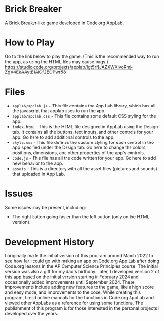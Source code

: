 # Brick Breaker #
A Brick Breaker-like game developed in Code.org AppLab.

# How to Play #
Go to the link below to play the game. (This is the recommended way to run the app, as using the HTML files may cause bugs.)
https://studio.code.org/projects/applab/Igt5rNJAZXWXivoRmj-ZgV4EkAAytB1AlCf2EOPwr58

# Files #
* `applab/applab.js` - This file contains the App Lab library, which has all the
  javascript that applab uses to run the app.
* `applab/applab.css` - This file contains some default CSS styling for the app.
* `index.html` - This is the HTML file designed in AppLab using the
  Design tab. It contains all the buttons, text inputs, and other controls for
  your app. Go here to add additional controls to the app.
* `style.css` - This file defines the custom styling for each control in the
  app specified under the Design tab. Go here to change the colors,
  positions, dimensions, and other properties of the app's controls.
* `code.js` - This file has all the code written for your app. Go here to add
  new behavior to the app.
* `assets` - This is a directory with all the asset files (pictures and sounds)
  that uploaded in App Lab.

# Issues #
Some issues may be present, including:
* The right button going faster than the left button (only on the HTML version).

# Development History #
I originally made the initial version of this program around March 2022 to see how far I could go with making an app on Code.org App Lab after doing Code.org lessons in the AP Computer Science Principles course. The initial version was also a gift for my dad's birthday. Later, I developed version 2 of this app based on the initial version starting in February 2024 and occasionally added improvements until September 2024. These improvements include adding new features to the game, like a high score and easy mode, and improvements to the code. While creating this program, I read online manuals for the functions in Code.org AppLab and viewed other AppLabs as a reference for using some functions. The publishment of this program is for those interested in the personal projects I developed over the years.

